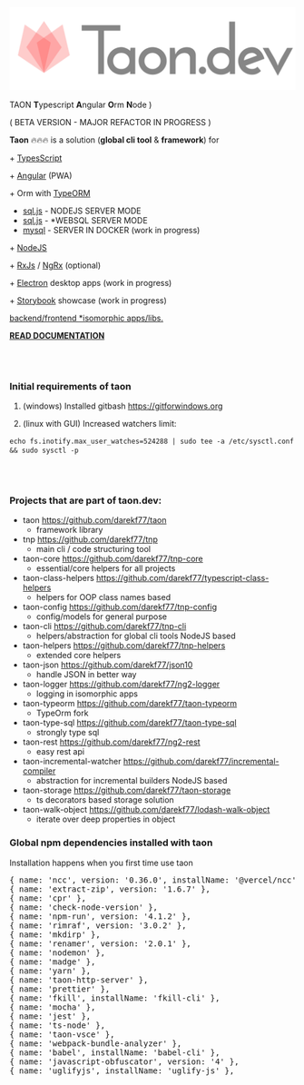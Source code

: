 <p style="text-align: center;"><img src="./__images/logo-header-bold-taon.png" ></p>

<!-- cspell: disable-next-line  -->
TAON  **T**ypescript **A**ngular **O**rm **N**ode )


( BETA VERSION - MAJOR REFACTOR IN PROGRESS )

**Taon** 🔥🔥🔥 is a solution (**global cli tool** & **framework**) for

\+
[TypesScript](https://www.typescriptlang.org/)  

\+
[Angular](https://angular.io/) (PWA)

\+ Orm with [TypeORM](https://typeorm.io/)
- [sql.js](https://sql.js.org) - NODEJS SERVER MODE
- [sql.js](https://sql.js.org) - *WEBSQL SERVER MODE
- [mysql](https://www.mysql.com/) - SERVER IN DOCKER (work in progress)

\+
[NodeJS](https://nodejs.org/en/)

\+
[RxJs](https://rxjs.dev/)  / [NgRx](https://ngrx.io/) (optional) 

\+
[Electron](https://www.electronjs.org/) desktop apps (work in progress)

\+
[Storybook](https://storybook.js.org/docs/get-started/angular) showcase (work in progress)

<ins>backend/frontend [*isomorphic](https://en.wikipedia.org/wiki/Isomorphic_JavaScript)  apps/libs.</ins>

**[READ DOCUMENTATION](https://taon.io/#/docs)**

<br>
<br>

### Initial requirements of taon
1. (windows) Installed gitbash https://gitforwindows.org

2. (linux with GUI) Increased watchers limit:
```/* cspell: disable-next-line */
echo fs.inotify.max_user_watches=524288 | sudo tee -a /etc/sysctl.conf && sudo sysctl -p
```

<br>
<br>

### Projects that are part of taon.dev:
- taon https://github.com/darekf77/taon
    + framework library
- tnp https://github.com/darekf77/tnp
    + main cli / code structuring tool
- taon-core https://github.com/darekf77/tnp-core
    + essential/core helpers for all projects
- taon-class-helpers https://github.com/darekf77/typescript-class-helpers
    + helpers for OOP class names based
- taon-config https://github.com/darekf77/tnp-config
    + config/models for general purpose
- taon-cli https://github.com/darekf77/tnp-cli
    + helpers/abstraction for global cli tools NodeJS based
- taon-helpers https://github.com/darekf77/tnp-helpers
    + extended core helpers
- taon-json https://github.com/darekf77/json10
    + handle JSON in better way
- taon-logger https://github.com/darekf77/ng2-logger
    + logging in isomorphic apps
- taon-typeorm https://github.com/darekf77/taon-typeorm
    + TypeOrm fork 
- taon-type-sql https://github.com/darekf77/taon-type-sql
    + strongly type sql
- taon-rest https://github.com/darekf77/ng2-rest
    + easy rest api
- taon-incremental-watcher https://github.com/darekf77/incremental-compiler
    + abstraction for incremental builders NodeJS based 
- taon-storage https://github.com/darekf77/taon-storage
    + ts decorators based storage solution
- taon-walk-object https://github.com/darekf77/lodash-walk-object
    + iterate over deep properties in object



### Global npm dependencies installed with taon 
Installation happens when you first time use taon
<!-- /* cSpell:disable */ -->
<pre>
{ name: 'ncc', version: '0.36.0', installName: '@vercel/ncc' },
{ name: 'extract-zip', version: '1.6.7' },
{ name: 'cpr' },
{ name: 'check-node-version' },
{ name: 'npm-run', version: '4.1.2' },
{ name: 'rimraf', version: '3.0.2' },
{ name: 'mkdirp' },
{ name: 'renamer', version: '2.0.1' },
{ name: 'nodemon' },
{ name: 'madge' },
{ name: 'yarn' },
{ name: 'taon-http-server' },
{ name: 'prettier' },
{ name: 'fkill', installName: 'fkill-cli' },
{ name: 'mocha' },
{ name: 'jest' },
{ name: 'ts-node' },
{ name: 'taon-vsce' },
{ name: 'webpack-bundle-analyzer' },
{ name: 'babel', installName: 'babel-cli' },
{ name: 'javascript-obfuscator', version: '4' },
{ name: 'uglifyjs', installName: 'uglify-js' },
</pre>

<!-- /* cSpell:enable */ -->
